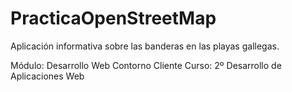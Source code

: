 # PracticaOpenStreetMap
Aplicación informativa sobre las banderas en las playas gallegas. 

Módulo: Desarrollo Web Contorno Cliente
Curso: 2º Desarrollo de Aplicaciones Web
